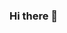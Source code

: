 ### Hi there 👋

<!--
**pippotron/pippotron** is a ✨ _special_ ✨ repository because its `README.md` (this file) appears on your GitHub profile.

Here are some ideas to get you started:

- 🔭 I’m currently studying backend and system integration 
- 🌱 Learning Arduino/Raspberry Pi and other IoT stuff
- ⚡ Into AI and breakthrough technologies 
Trying to learn something new everyday! 
